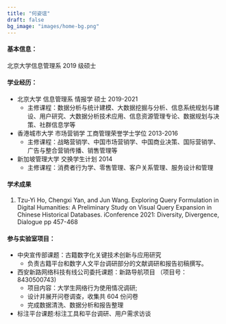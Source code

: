 ```yaml
---
title: "何姿谊"
draft: false
bg_image: "images/home-bg.png"
---
```


#### 基本信息：

北京大学信息管理系 2019 级硕士

#### 学业经历：

- 北京大学 信息管理系 情报学 硕士 2019-2021
  - 主修课程：数据分析与统计建模、大数据挖掘与分析、信息系统规划与建设、用户研究、大数据分析技术应用、信息资源管理专论、数据规划与决策、社群信息学等
- 香港城市大学 市场营销学 工商管理荣誉学士学位 2013-2016
  - 主修课程：战略营销学、中国市场营销学、中国商业决策、国际营销学、广告与整合营销传播、销售管理等
- 新加坡管理大学 交换学生计划 2014
  - 主修课程：消费者行为学、零售管理、客户关系管理、服务设计和管理

#### 学术成果

1. Tzu-Yi Ho, Chengxi Yan, and Jun Wang. Exploring Query Formulation in Digital Humanities: A Preliminary Study on Visual Query Expansion in Chinese Historical Databases. iConference 2021: Diversity, Divergence, Dialogue pp 457-468

#### 参与实验室项目：

- 中央宣传部课题：古籍数字化关键技术创新与应用研究
  - 负责古籍平台和数字人文平台调研部分的文献调研和报告初稿撰写。
- 西安新路网络科技有线公司委托课题：新路导航项目 （项目号：8430500743)
  - 项目内容：大学生网络行为使用情况调研;
  - 设计并展开问卷调查，收集共 604 份问卷
  - 完成数据清洗、数据分析和报告整理
- 标注平台课题:标注工具和平台调研、用户需求访谈
